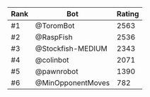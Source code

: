 Rank|Bot|Rating
---|---|---
#1|@ToromBot|2563
#2|@RaspFish|2536
#3|@Stockfish-MEDIUM|2343
#4|@colinbot|2071
#5|@pawnrobot|1390
#6|@MinOpponentMoves|782
